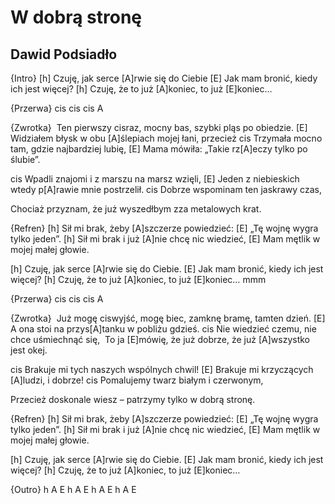 # W dobrą stronę
## Dawid Podsiadło


{Intro}
[h] Czuję, jak serce [A]rwie się do Ciebie
[E] Jak mam bronić, kiedy ich jest więcej?
[h] Czuję, że to już [A]koniec, to już [E]koniec…

{Przerwa}
cis cis cis A

{Zwrotka}
 Ten pierwszy cisraz, mocny bas, szybki pląs po obiedzie.
[E] Widziałem błysk w obu [A]ślepiach mojej łani, przecież
cis Trzymała mocno tam, gdzie najbardziej lubię,
[E] Mama mówiła: „Takie rz[A]eczy tylko po ślubie”.

cis Wpadli znajomi i z marszu na marsz wzięli,
[E] Jeden z niebieskich wtedy p[A]rawie mnie postrzelił.
cis Dobrze wspominam ten jaskrawy czas,

 Chociaż przyznam, że już wyszedłbym zza metalowych krat.

{Refren}
[h] Sił mi brak, żeby [A]szczerze powiedzieć:
[E] „Tę wojnę wygra tylko jeden”.
[h] Sił mi brak i już [A]nie chcę nic wiedzieć,
[E] Mam mętlik w mojej małej głowie.

[h] Czuję, jak serce [A]rwie się do Ciebie.
[E] Jak mam bronić, kiedy ich jest więcej?
[h] Czuję, że to już [A]koniec, to już [E]koniec… mmm

{Przerwa}
cis cis cis A

{Zwrotka}
 Już mogę ciswyjść, mogę biec, zamknę bramę, tamten dzień.
[E] A ona stoi na przys[A]tanku w pobliżu gdzieś.
cis Nie wiedzieć czemu, nie chce uśmiechnąć się,
 To ja [E]mówię, że już dobrze, że już [A]wszystko jest okej.

cis Brakuje mi tych naszych wspólnych chwil!
[E] Brakuje mi krzyczących [A]ludzi, i dobrze!
cis Pomalujemy twarz białym i czerwonym,

 Przecież doskonale wiesz – patrzymy tylko w dobrą stronę.

{Refren}
[h] Sił mi brak, żeby [A]szczerze powiedzieć:
[E] „Tę wojnę wygra tylko jeden”.
[h] Sił mi brak i już [A]nie chcę nic wiedzieć,
[E] Mam mętlik w mojej małej głowie.

[h] Czuję, jak serce [A]rwie się do Ciebie.
[E] Jak mam bronić, kiedy ich jest więcej?
[h] Czuję, że to już [A]koniec, to już [E]koniec…

{Outro}
h A E
h A E
h A E
h A E

